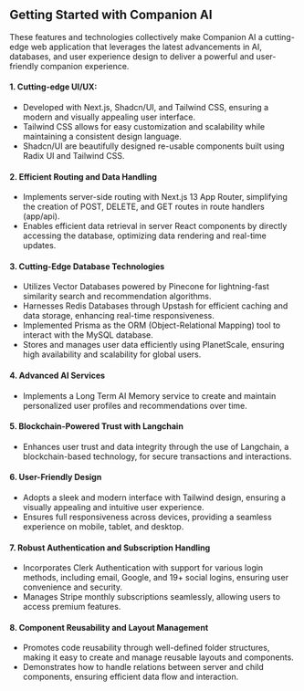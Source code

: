 ## Getting Started with Companion AI

These features and technologies collectively make Companion AI a cutting-edge web application that leverages the latest advancements in AI, databases, and user experience design to deliver a powerful and user-friendly companion experience.

#### 1. Cutting-edge UI/UX:

- Developed with Next.js, Shadcn/UI, and Tailwind CSS, ensuring a modern and visually appealing user interface.
- Tailwind CSS allows for easy customization and scalability while maintaining a consistent design language.
- Shadcn/UI are beautifully designed re-usable components built using Radix UI and Tailwind CSS.

#### 2. Efficient Routing and Data Handling

- Implements server-side routing with Next.js 13 App Router, simplifying the creation of POST, DELETE, and GET routes in route handlers (app/api).
- Enables efficient data retrieval in server React components by directly accessing the database, optimizing data rendering and real-time updates.

#### 3. Cutting-Edge Database Technologies

- Utilizes Vector Databases powered by Pinecone for lightning-fast similarity search and recommendation algorithms.
- Harnesses Redis Databases through Upstash for efficient caching and data storage, enhancing real-time responsiveness.
- Implemented Prisma as the ORM (Object-Relational Mapping) tool to interact with the MySQL database.
- Stores and manages user data efficiently using PlanetScale, ensuring high availability and scalability for global users.

#### 4. Advanced AI Services

- Implements a Long Term AI Memory service to create and maintain personalized user profiles and recommendations over time.

#### 5. Blockchain-Powered Trust with Langchain

- Enhances user trust and data integrity through the use of Langchain, a blockchain-based technology, for secure transactions and interactions.

#### 6. User-Friendly Design

- Adopts a sleek and modern interface with Tailwind design, ensuring a visually appealing and intuitive user experience.
- Ensures full responsiveness across devices, providing a seamless experience on mobile, tablet, and desktop.

#### 7. Robust Authentication and Subscription Handling

- Incorporates Clerk Authentication with support for various login methods, including email, Google, and 19+ social logins, ensuring user convenience and security.
- Manages Stripe monthly subscriptions seamlessly, allowing users to access premium features.

#### 8. Component Reusability and Layout Management

- Promotes code reusability through well-defined folder structures, making it easy to create and manage reusable layouts and components.
- Demonstrates how to handle relations between server and child components, ensuring efficient data flow and interaction.
